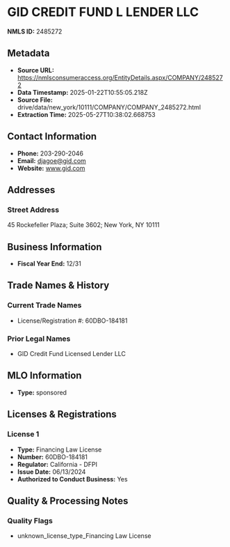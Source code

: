 # GID CREDIT FUND L LENDER LLC

**NMLS ID:** 2485272

## Metadata
- **Source URL:** https://nmlsconsumeraccess.org/EntityDetails.aspx/COMPANY/2485272
- **Data Timestamp:** 2025-01-22T10:55:05.218Z
- **Source File:** drive/data/new_york/10111/COMPANY/COMPANY_2485272.html
- **Extraction Time:** 2025-05-27T10:38:02.668753

## Contact Information
- **Phone:** 203-290-2046
- **Email:** djagoe@gid.com
- **Website:** www.gid.com

## Addresses
### Street Address
45 Rockefeller Plaza; Suite 3602; New York, NY 10111

## Business Information
- **Fiscal Year End:** 12/31

## Trade Names & History
### Current Trade Names
- License/Registration #: 60DBO-184181

### Prior Legal Names
- GID Credit Fund Licensed Lender LLC

## MLO Information
- **Type:** sponsored

## Licenses & Registrations

### License 1
- **Type:** Financing Law License
- **Number:** 60DBO-184181
- **Regulator:** California - DFPI
- **Issue Date:** 06/13/2024
- **Authorized to Conduct Business:** Yes

## Quality & Processing Notes
### Quality Flags
- unknown_license_type_Financing Law License
